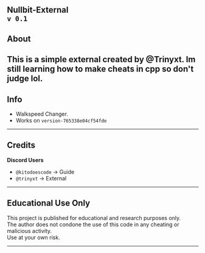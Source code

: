 **Nullbit-External**  
`v 0.1`
---


## About
This is a simple external created by **@Trinyxt**. 
Im still learning how to make cheats in cpp so don't judge lol.
---

## Info

- Walkspeed Changer.
- Works on ``version-765338e04cf54fde``

---

## Credits

**Discord Users**  
- `@kitodoescode` → Guide
- `@trinyxt` → External

---

## Educational Use Only
This project is published for educational and research purposes only.  
The author does not condone the use of this code in any cheating or malicious activity.  
Use at your own risk.

---

